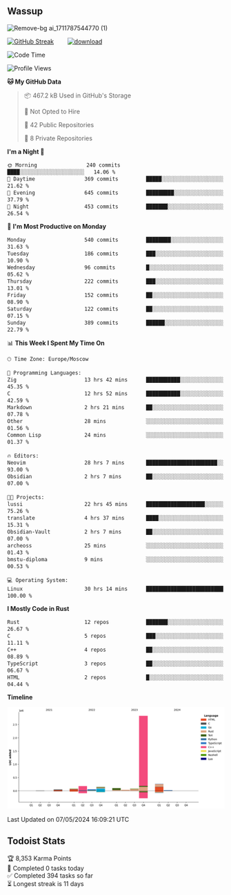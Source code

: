 ## Wassup

![Remove-bg ai_1711787544770 (1)](https://github.com/archeoss/archeoss/assets/68448737/e31def6e-524e-4c2b-930d-f672afbf4b77)

<!--
-->

[![GitHub Streak](http://github-readme-streak-stats.herokuapp.com?user=archeoss&theme=shades-of-purple&hide_border=true&date_format=j%20M%5B%20Y%5D)](https://git.io/streak-stats)&nbsp;&nbsp;&nbsp;&nbsp;&nbsp;&nbsp;&nbsp;&nbsp;[![download](https://user-images.githubusercontent.com/68448737/147796309-d8b65b1d-4dde-40d9-b03a-2b42aaa6cd43.jpeg)
](http://bmstu.ru/)

<!--START_SECTION:waka-->
![Code Time](http://img.shields.io/badge/Code%20Time-2%2C697%20hrs%2028%20mins-blue)

![Profile Views](http://img.shields.io/badge/Profile%20Views-19-blue)

**🐱 My GitHub Data** 

> 📦 467.2 kB Used in GitHub's Storage 
 > 
> 🚫 Not Opted to Hire
 > 
> 📜 42 Public Repositories 
 > 
> 🔑 8 Private Repositories 
 > 
**I'm a Night 🦉** 

```text
🌞 Morning                240 commits         ████░░░░░░░░░░░░░░░░░░░░░   14.06 % 
🌆 Daytime                369 commits         █████░░░░░░░░░░░░░░░░░░░░   21.62 % 
🌃 Evening                645 commits         █████████░░░░░░░░░░░░░░░░   37.79 % 
🌙 Night                  453 commits         ███████░░░░░░░░░░░░░░░░░░   26.54 % 
```
📅 **I'm Most Productive on Monday** 

```text
Monday                   540 commits         ████████░░░░░░░░░░░░░░░░░   31.63 % 
Tuesday                  186 commits         ███░░░░░░░░░░░░░░░░░░░░░░   10.90 % 
Wednesday                96 commits          █░░░░░░░░░░░░░░░░░░░░░░░░   05.62 % 
Thursday                 222 commits         ███░░░░░░░░░░░░░░░░░░░░░░   13.01 % 
Friday                   152 commits         ██░░░░░░░░░░░░░░░░░░░░░░░   08.90 % 
Saturday                 122 commits         ██░░░░░░░░░░░░░░░░░░░░░░░   07.15 % 
Sunday                   389 commits         ██████░░░░░░░░░░░░░░░░░░░   22.79 % 
```


📊 **This Week I Spent My Time On** 

```text
🕑︎ Time Zone: Europe/Moscow

💬 Programming Languages: 
Zig                      13 hrs 42 mins      ███████████░░░░░░░░░░░░░░   45.35 % 
C                        12 hrs 52 mins      ███████████░░░░░░░░░░░░░░   42.59 % 
Markdown                 2 hrs 21 mins       ██░░░░░░░░░░░░░░░░░░░░░░░   07.78 % 
Other                    28 mins             ░░░░░░░░░░░░░░░░░░░░░░░░░   01.56 % 
Common Lisp              24 mins             ░░░░░░░░░░░░░░░░░░░░░░░░░   01.37 % 

🔥 Editors: 
Neovim                   28 hrs 7 mins       ███████████████████████░░   93.00 % 
Obsidian                 2 hrs 7 mins        ██░░░░░░░░░░░░░░░░░░░░░░░   07.00 % 

🐱‍💻 Projects: 
lussi                    22 hrs 45 mins      ███████████████████░░░░░░   75.26 % 
translate                4 hrs 37 mins       ████░░░░░░░░░░░░░░░░░░░░░   15.31 % 
Obsidian-Vault           2 hrs 7 mins        ██░░░░░░░░░░░░░░░░░░░░░░░   07.00 % 
archeoss                 25 mins             ░░░░░░░░░░░░░░░░░░░░░░░░░   01.43 % 
bmstu-diploma            9 mins              ░░░░░░░░░░░░░░░░░░░░░░░░░   00.53 % 

💻 Operating System: 
Linux                    30 hrs 14 mins      █████████████████████████   100.00 % 
```

**I Mostly Code in Rust** 

```text
Rust                     12 repos            ███████░░░░░░░░░░░░░░░░░░   26.67 % 
C                        5 repos             ███░░░░░░░░░░░░░░░░░░░░░░   11.11 % 
C++                      4 repos             ██░░░░░░░░░░░░░░░░░░░░░░░   08.89 % 
TypeScript               3 repos             ██░░░░░░░░░░░░░░░░░░░░░░░   06.67 % 
HTML                     2 repos             █░░░░░░░░░░░░░░░░░░░░░░░░   04.44 % 
```



**Timeline**

![Lines of Code chart](https://raw.githubusercontent.com/archeoss/archeoss/master/assets/bar_graph.png)


 Last Updated on 07/05/2024 16:09:21 UTC
<!--END_SECTION:waka-->

## Todoist Stats

<!-- TODO-IST:START -->
🏆  8,353 Karma Points           
🌸  Completed 0 tasks today           
✅  Completed 394 tasks so far           
⏳  Longest streak is 11 days
<!-- TODO-IST:END -->
